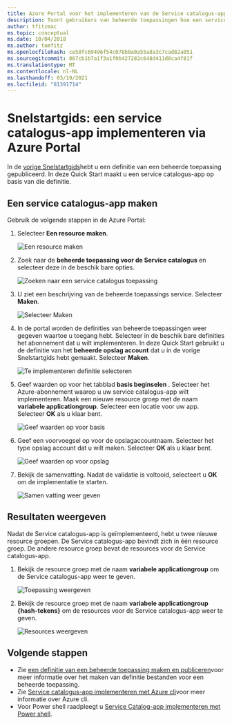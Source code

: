 ```yaml
---
title: Azure Portal voor het implementeren van de Service catalogus-app gebruiken
description: Toont gebruikers van beheerde toepassingen hoe een service catalogus-app kan worden geïmplementeerd via de Azure Portal.
author: tfitzmac
ms.topic: conceptual
ms.date: 10/04/2018
ms.author: tomfitz
ms.openlocfilehash: ce58fc69496f54c078b0a0a55a8a3c7cad82a051
ms.sourcegitcommit: 867cb1b7a1f3a1f0b427282c648d411d0ca4f81f
ms.translationtype: MT
ms.contentlocale: nl-NL
ms.lasthandoff: 03/19/2021
ms.locfileid: "81391714"
---
```

# <a name="quickstart-deploy-service-catalog-app-through-azure-portal"></a>Snelstartgids: een service catalogus-app implementeren via Azure Portal

In de [vorige Snelstartgids](publish-service-catalog-app.md)hebt u een definitie van een beheerde toepassing gepubliceerd. In deze Quick Start maakt u een service catalogus-app op basis van die definitie.

## <a name="create-service-catalog-app"></a>Een service catalogus-app maken

Gebruik de volgende stappen in de Azure Portal:

1. Selecteer **Een resource maken**.

   ![Een resource maken](./media/deploy-service-catalog-quickstart/create-new.png)

1. Zoek naar de **beheerde toepassing voor de Service catalogus** en selecteer deze in de beschik bare opties.

   ![Zoeken naar een service catalogus toepassing](./media/deploy-service-catalog-quickstart/select-service-catalog.png)

1. U ziet een beschrijving van de beheerde toepassings service. Selecteer **Maken**.

   ![Selecteer Maken](./media/deploy-service-catalog-quickstart/create-service-catalog.png)

1. In de portal worden de definities van beheerde toepassingen weer gegeven waartoe u toegang hebt. Selecteer in de beschik bare definities het abonnement dat u wilt implementeren. In deze Quick Start gebruikt u de definitie van het **beheerde opslag account** dat u in de vorige Snelstartgids hebt gemaakt. Selecteer **Maken**.

   ![Te implementeren definitie selecteren](./media/deploy-service-catalog-quickstart/select-definition.png)

1. Geef waarden op voor het tabblad **basis beginselen** . Selecteer het Azure-abonnement waarop u uw service catalogus-app wilt implementeren. Maak een nieuwe resource groep met de naam **variabele applicationgroup**. Selecteer een locatie voor uw app. Selecteer **OK** als u klaar bent.

   ![Geef waarden op voor basis](./media/deploy-service-catalog-quickstart/provide-basics.png)

1. Geef een voorvoegsel op voor de opslagaccountnaam. Selecteer het type opslag account dat u wilt maken. Selecteer **OK** als u klaar bent.

   ![Geef waarden op voor opslag](./media/deploy-service-catalog-quickstart/provide-storage.png)

1. Bekijk de samenvatting. Nadat de validatie is voltooid, selecteert u **OK** om de implementatie te starten.

   ![Samen vatting weer geven](./media/deploy-service-catalog-quickstart/view-summary.png)

## <a name="view-results"></a>Resultaten weergeven

Nadat de Service catalogus-app is geïmplementeerd, hebt u twee nieuwe resource groepen. De Service catalogus-app bevindt zich in één resource groep. De andere resource groep bevat de resources voor de Service catalogus-app.

1. Bekijk de resource groep met de naam **variabele applicationgroup** om de Service catalogus-app weer te geven.

   ![Toepassing weergeven](./media/deploy-service-catalog-quickstart/view-managed-application.png)

1. Bekijk de resource groep met de naam **variabele applicationgroup {hash-tekens}** om de resources voor de Service catalogus-app weer te geven.

   ![Resources weergeven](./media/deploy-service-catalog-quickstart/view-resources.png)

## <a name="next-steps"></a>Volgende stappen

* Zie [een definitie van een beheerde toepassing maken en publiceren](publish-service-catalog-app.md)voor meer informatie over het maken van definitie bestanden voor een beheerde toepassing.
* Zie [Service catalogus-app implementeren met Azure cli](./scripts/managed-application-cli-sample-create-application.md)voor meer informatie over Azure cli.
* Voor Power shell raadpleegt u [Service Catalog-app implementeren met Power shell](./scripts/managed-application-poweshell-sample-create-application.md).
